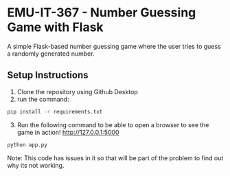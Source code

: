# EMU-IT-367 - Number Guessing Game with Flask

A simple Flask-based number guessing game where the user tries to guess a randomly generated number.

## Setup Instructions

1. Clone the repository using Github Desktop
2. run the command:
```bash
pip install -r requirements.txt
```
3. Run the following command to be able to open a browser to see the game in action! http://127.0.0.1:5000
```bash
python app.py
```

Note: This code has issues in it so that will be part of the problem to find out why its not working.
